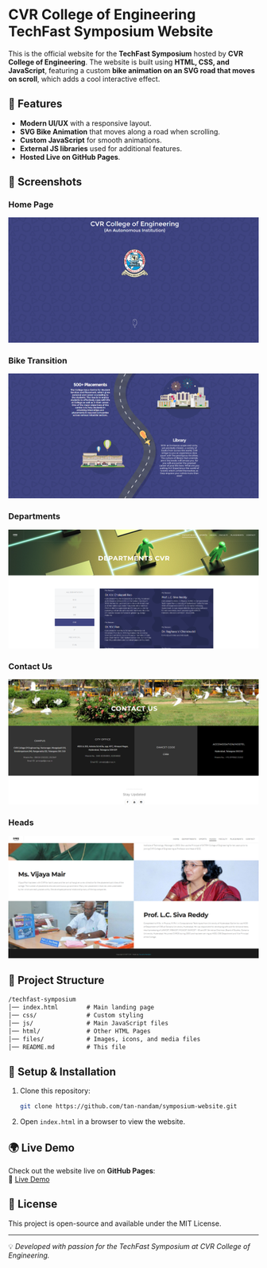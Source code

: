 # CVR College of Engineering TechFast Symposium Website

This is the official website for the **TechFast Symposium** hosted by **CVR College of Engineering**. The website is built using **HTML, CSS, and JavaScript**, featuring a custom **bike animation on an SVG road that moves on scroll**, which adds a cool interactive effect.

## 🚀 Features
- **Modern UI/UX** with a responsive layout.
- **SVG Bike Animation** that moves along a road when scrolling.
- **Custom JavaScript** for smooth animations.
- **External JS libraries** used for additional features.
- **Hosted Live on GitHub Pages**.

## 📸 Screenshots

### Home Page
![Home Page](images/homepage.png)

### Bike Transition
![Books Section](images/scroll-transition.png)

### Departments
![Books Section](images/departments.png)

### Contact Us
![About Page](images/contact.png)

### Heads
![Contact Page](images/heads.png)

## 📂 Project Structure
```
/techfast-symposium
│── index.html        # Main landing page
│── css/              # Custom styling
│── js/               # Main JavaScript files
│── html/             # Other HTML Pages
│── files/            # Images, icons, and media files
│── README.md         # This file
```

## 🔧 Setup & Installation
1. Clone this repository:
   ```sh
   git clone https://github.com/tan-nandam/symposium-website.git
   ```
2. Open `index.html` in a browser to view the website.

## 🌍 Live Demo
Check out the website live on **GitHub Pages**:  
🔗 [Live Demo](https://tan-nandam.github.io/symposium-website/)

## 📜 License
This project is open-source and available under the MIT License.

---

💡 *Developed with passion for the TechFast Symposium at CVR College of Engineering.*
